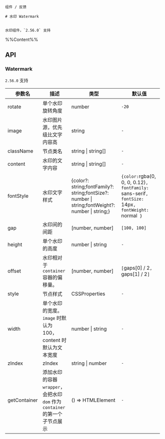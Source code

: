 `````
组件 / 反馈

# 水印 Watermark


水印组件，`2.56.0` 支持
`````


%%Content%%

## API

### Watermark

`2.56.0` 支持

|参数名|描述|类型|默认值|
|---|---|---|---|
|rotate|单个水印旋转角度|number |`-20`|
|image|水印图片源，优先级比文字内容高|string |`-`|
|className|节点类名|string \| string[] |`-`|
|content|水印的文字内容|string \| string[] |`-`|
|fontStyle|水印文字样式|{color?: string;fontFamily?: string;fontSize?: number \| string;fontWeight?: number \| string;} |`{color:`rgba(0, 0, 0, 0.12)`, fontFamily: `sans-serif`, fontSize: `14px`, fontWeight: `normal` }`|
|gap|水印间的间距|[number, number] |`[100, 100]`|
|height|单个水印的高度|number \| string |`-`|
|offset|水印相对于 `container` 容器的偏移量。|[number, number] |`[`gaps[0] / 2`, `gaps[1] / 2`]`|
|style|节点样式|CSSProperties |`-`|
|width|单个水印的宽度。`image` 时默认为 100，content 时默认为文本宽度|number \| string |`-`|
|zIndex|zIndex|string \| number |`-`|
|getContainer|添加水印的容器 `wrapper`，会把水印 `dom` 作为 `container` 的第一个子节点展示|() => HTMLElement |`-`|
